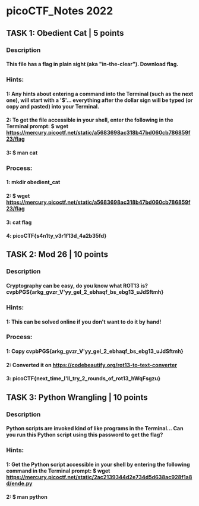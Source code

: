 # picoCTF_Notes 2022


## TASK 1: Obedient Cat | 5 points


### Description

#### This file has a flag in plain sight (aka "in-the-clear"). Download flag.



### Hints: 

#### 1: Any hints about entering a command into the Terminal (such as the next one), will start with a '$'... everything after the dollar sign will be typed (or copy and pasted) into your Terminal.

#### 2: To get the file accessible in your shell, enter the following in the Terminal prompt: $ wget https://mercury.picoctf.net/static/a5683698ac318b47bd060cb786859f23/flag

#### 3: $ man cat


### Process:
#### 1: mkdir obedient_cat
#### 2: $ wget https://mercury.picoctf.net/static/a5683698ac318b47bd060cb786859f23/flag
#### 3: cat flag
#### 4: picoCTF{s4n1ty_v3r1f13d_4a2b35fd}


## TASK 2: Mod 26 | 10 points


### Description

#### Cryptography can be easy, do you know what ROT13 is? cvpbPGS{arkg_gvzr_V'yy_gel_2_ebhaqf_bs_ebg13_uJdSftmh}



### Hints:

#### 1: This can be solved online if you don't want to do it by hand!



### Process:
#### 1: Copy cvpbPGS{arkg_gvzr_V'yy_gel_2_ebhaqf_bs_ebg13_uJdSftmh}
#### 2: Converted it on https://codebeautify.org/rot13-to-text-converter
#### 3: picoCTF{next_time_I'll_try_2_rounds_of_rot13_hWqFsgzu}



## TASK 3: Python Wrangling | 10 points


### Description


#### Python scripts are invoked kind of like programs in the Terminal... Can you run this Python script using this password to get the flag?


### Hints:

#### 1: Get the Python script accessible in your shell by entering the following command in the Terminal prompt: $ wget https://mercury.picoctf.net/static/2ac2139344d2e734d5d638ac928f1a8d/ende.py

#### 2: $ man python
